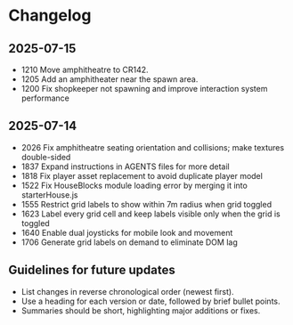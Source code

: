 # Changelog

## 2025-07-15
- 1210 Move amphitheatre to CR142.
- 1205 Add an amphitheater near the spawn area.
- 1200 Fix shopkeeper not spawning and improve interaction system performance

## 2025-07-14
- 2026 Fix amphitheatre seating orientation and collisions; make textures double-sided
- 1837 Expand instructions in AGENTS files for more detail
- 1818 Fix player asset replacement to avoid duplicate player model
- 1522 Fix HouseBlocks module loading error by merging it into starterHouse.js
- 1555 Restrict grid labels to show within 7m radius when grid toggled
- 1623 Label every grid cell and keep labels visible only when the grid is toggled
- 1640 Enable dual joysticks for mobile look and movement
- 1706 Generate grid labels on demand to eliminate DOM lag

## Guidelines for future updates
- List changes in reverse chronological order (newest first).
- Use a heading for each version or date, followed by brief bullet points.
- Summaries should be short, highlighting major additions or fixes.